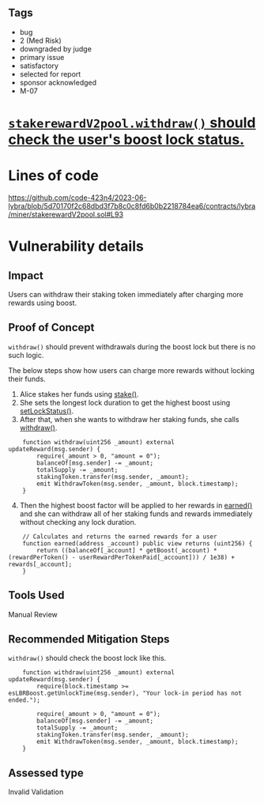 ## Tags

- bug
- 2 (Med Risk)
- downgraded by judge
- primary issue
- satisfactory
- selected for report
- sponsor acknowledged
- M-07

# [`stakerewardV2pool.withdraw()` should check the user's boost lock status.](https://github.com/code-423n4/2023-06-lybra-findings/issues/773) 

# Lines of code

https://github.com/code-423n4/2023-06-lybra/blob/5d70170f2c68dbd3f7b8c0c8fd6b0b2218784ea6/contracts/lybra/miner/stakerewardV2pool.sol#L93


# Vulnerability details

## Impact
Users can withdraw their staking token immediately after charging more rewards using boost.

## Proof of Concept
`withdraw()` should prevent withdrawals during the boost lock but there is no such logic.

The below steps show how users can charge more rewards without locking their funds.
1. Alice stakes her funds using [stake()](https://github.com/code-423n4/2023-06-lybra/blob/5d70170f2c68dbd3f7b8c0c8fd6b0b2218784ea6/contracts/lybra/miner/stakerewardV2pool.sol#L83).
2. She sets the longest lock duration to get the highest boost using [setLockStatus()](https://github.com/code-423n4/2023-06-lybra/blob/5d70170f2c68dbd3f7b8c0c8fd6b0b2218784ea6/contracts/lybra/miner/esLBRBoost.sol#L38).
3. After that, when she wants to withdraw her staking funds, she calls [withdraw()](https://github.com/code-423n4/2023-06-lybra/blob/5d70170f2c68dbd3f7b8c0c8fd6b0b2218784ea6/contracts/lybra/miner/stakerewardV2pool.sol#L93).
```solidity
    function withdraw(uint256 _amount) external updateReward(msg.sender) {
        require(_amount > 0, "amount = 0");
        balanceOf[msg.sender] -= _amount;
        totalSupply -= _amount;
        stakingToken.transfer(msg.sender, _amount);
        emit WithdrawToken(msg.sender, _amount, block.timestamp);
    }
```
4. Then the highest boost factor will be applied to her rewards in [earned()](https://github.com/code-423n4/2023-06-lybra/blob/5d70170f2c68dbd3f7b8c0c8fd6b0b2218784ea6/contracts/lybra/miner/stakerewardV2pool.sol#L106) and she can withdraw all of her staking funds and rewards immediately without checking any lock duration.
```solidity
    // Calculates and returns the earned rewards for a user
    function earned(address _account) public view returns (uint256) {
        return ((balanceOf[_account] * getBoost(_account) * (rewardPerToken() - userRewardPerTokenPaid[_account])) / 1e38) + rewards[_account];
    }
```

## Tools Used
Manual Review

## Recommended Mitigation Steps
`withdraw()` should check the boost lock like this.

```solidity
    function withdraw(uint256 _amount) external updateReward(msg.sender) {
        require(block.timestamp >= esLBRBoost.getUnlockTime(msg.sender), "Your lock-in period has not ended.");

        require(_amount > 0, "amount = 0");
        balanceOf[msg.sender] -= _amount;
        totalSupply -= _amount;
        stakingToken.transfer(msg.sender, _amount);
        emit WithdrawToken(msg.sender, _amount, block.timestamp);
    }
```


## Assessed type

Invalid Validation
